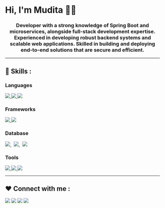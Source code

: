 # Hi, I'm Mudita 👋🏻
<h3 align="center"> Developer with a strong knowledge of Spring Boot and microservices, alongside full-stack development expertise. Experienced in developing robust backend systems and scalable web applications. Skilled in building and deploying end-to-end solutions that are secure and efficient. </h3>
<hr>

## 🚀 Skills :

### Languages
<p float="left">
    <a href="https://www.java.com/" target="_blank">
        <img src="https://img.icons8.com/color/48/000000/java-coffee-cup-logo.png"/>
    </a>
    <a href="https://developer.mozilla.org/en-US/docs/Web/JavaScript" target="_blank">
        <img src="https://img.icons8.com/color/48/000000/javascript.png"/>
    </a> 
    <a href="https://www.python.org/" target="_blank">
        <img src="https://img.icons8.com/color/48/000000/python.png"/>
    </a>
    
</p>

### Frameworks
<p float="left">
    <a href="https://spring.io/projects/spring-boot" target="_blank">
        <img src="https://img.icons8.com/color/48/000000/spring-logo.png"/>
    </a>
    <a style="padding-right:8px;" href="https://reactjs.org/" target="_blank">
        <img src="https://img.icons8.com/plasticine/50/000000/react.png"/>
    </a>
</p>


### Database
<p float="left">
    <a style="padding-right:8px;" href="https://www.mysql.com/" target="_blank">
        <img src="https://img.icons8.com/fluent/50/000000/mysql-logo.png"/>
    </a>
    <a style="padding-right:8px;" href="https://www.mongodb.com/" target="_blank">
        <img src="https://img.icons8.com/color/50/000000/mongodb.png"/>
    </a>
     <a style="padding-right:8px;" href="https://www.postgresql.org/" target="_blank">
        <img src="https://img.icons8.com/color/50/000000/postgreesql.png"/>
    </a>
</p>
 
### Tools
<p float="left">
    <a href="https://git-scm.com/" target="_blank">
        <img src="https://img.icons8.com/color/48/000000/git.png"/>
    </a>
    <a href="https://cloud.google.com/gcp/" target="_blank">
        <img src="https://img.icons8.com/color/48/000000/google-cloud.png"/>
    </a>
    <a href="https://spring.io/tools" target="_blank">
        <img src="https://img.icons8.com/color/48/000000/spring-logo.png"/>
    </a>
</p>
<hr>


## ❤ Connect with me :
<p align="left">
<a href = "mailto::muditasrivastava2020@gmail.com"><img src="https://img.icons8.com/color/48/000000/gmail-new.png"/></a>
<a href = "https://www.linkedin.com/in/mudita-srivastava-b49212200"><img src="https://img.icons8.com/fluent/48/000000/linkedin.png"/></a>
<a href = "https://twitter.com/Mudita-Srivastava"><img src="https://img.icons8.com/fluent/48/000000/twitter.png"/></a>
<a href = ""><img src="https://img.icons8.com/external-tal-revivo-color-tal-revivo/48/000000/external-level-up-your-coding-skills-and-quickly-land-a-job-logo-color-tal-revivo.png"/></a>
</p>
